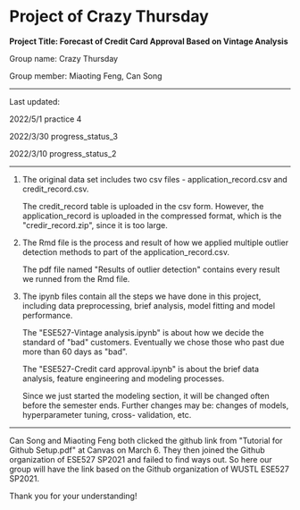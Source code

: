 # Project of Crazy Thursday

**Project Title: Forecast of Credit Card Approval Based on Vintage Analysis**

Group name: Crazy Thursday

Group member: Miaoting Feng, Can Song

******
Last updated: 

2022/5/1 practice 4

2022/3/30 progress_status_3

2022/3/10 progress_status_2

******
1) The original data set includes two csv files - application_record.csv and credit_record.csv.
   
   The credit_record table is uploaded in the csv form. However, the application_record is uploaded in the compressed format, which is the "credir_record.zip", since it is    too large.

2) The Rmd file is the process and result of how we applied multiple outlier detection methods to part of the application_record.csv.

   The pdf file named "Results of outlier detection" contains every result we runned from the Rmd file.

3) The ipynb files contain all the steps we have done in this project, including data preprocessing, brief analysis, model fitting and model performance.
   
   The "ESE527-Vintage analysis.ipynb" is about how we decide the standard of "bad" customers. Eventually we chose those who past due more than 60 days as "bad".
   
   The "ESE527-Credit card approval.ipynb" is about the brief data analysis, feature engineering and modeling processes. 
   
   Since we just started the modeling section, it will be changed often before the semester ends. Further changes may be: changes of models, hyperparameter tuning, cross-      validation, etc.

******
Can Song and Miaoting Feng both clicked the github link from "Tutorial for Github Setup.pdf" at Canvas on March 6. 
They then joined the Github organization of ESE527 SP2021 and failed to find ways out. 
So here our group will have the link based on the Github organization of WUSTL ESE527 SP2021.

Thank you for your understanding!

